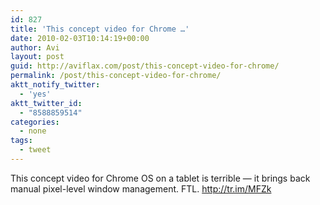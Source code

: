 ```yaml
---
id: 827
title: 'This concept video for Chrome …'
date: 2010-02-03T10:14:19+00:00
author: Avi
layout: post
guid: http://aviflax.com/post/this-concept-video-for-chrome/
permalink: /post/this-concept-video-for-chrome/
aktt_notify_twitter:
  - 'yes'
aktt_twitter_id:
  - "8588859514"
categories:
  - none
tags:
  - tweet
---
```

This concept video for Chrome OS on a tablet is terrible — it brings back manual pixel-level window management. FTL. <a href="http://tr.im/MFZk" rel="nofollow">http://tr.im/MFZk</a>